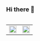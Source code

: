 ### Hi there 👋
<div style="float:left;">
  <table border="0">
    <tr>
      <td border="0">
        <a href="https://github.com/anuraghazra/github-readme-stats">
          <img width="100%" src="https://github-readme-stats.vercel.app/api?username=a-im12&count_private=true&show_icons=true&theme=dark" />
        </a>
      </td>
      <td border="0">
        <a href="https://github.com/anuraghazra/convoychat">
          <img width="100%" src="https://github-readme-stats.vercel.app/api/top-langs/?username=a-im12&layout=compact&theme=dracula" />
        </a>
      </td>
    </tr>
  </table>
</div>
